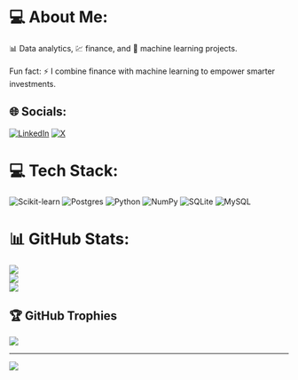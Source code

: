 # 💻 About Me:
📊 Data analytics, 💹 finance, and 🤖 machine learning projects.<br><br>Fun fact: ⚡ I combine finance with machine learning to empower smarter investments.


## 🌐 Socials:
[![LinkedIn](https://img.shields.io/badge/LinkedIn-%230077B5.svg?logo=linkedin&logoColor=white)](https://linkedin.com/in/https://ph.linkedin.com/in/louisbernal) [![X](https://img.shields.io/badge/X-black.svg?logo=X&logoColor=white)](https://x.com/https://x.com/DataMigzz) 

# 💻 Tech Stack:
![Scikit-learn](https://img.shields.io/badge/scikit--learn-F7931E.svg?style=for-the-badge&logo=scikit-learn&logoColor=white)
![Postgres](https://img.shields.io/badge/postgres-%23316192.svg?style=for-the-badge&logo=postgresql&logoColor=white) ![Python](https://img.shields.io/badge/python-3670A0?style=for-the-badge&logo=python&logoColor=ffdd54) ![NumPy](https://img.shields.io/badge/numpy-%23013243.svg?style=for-the-badge&logo=numpy&logoColor=white) ![SQLite](https://img.shields.io/badge/sqlite-%2307405e.svg?style=for-the-badge&logo=sqlite&logoColor=white) ![MySQL](https://img.shields.io/badge/mysql-4479A1.svg?style=for-the-badge&logo=mysql&logoColor=white)
# 📊 GitHub Stats:
![](https://github-readme-stats.vercel.app/api?username=LouisMiguelBernal&theme=tokyonight&hide_border=true&include_all_commits=true&count_private=true)<br/>
![](https://github-readme-streak-stats.herokuapp.com/?user=LouisMiguelBernal&theme=tokyonight&hide_border=true)<br/>
![](https://github-readme-stats.vercel.app/api/top-langs/?username=LouisMiguelBernal&theme=tokyonight&hide_border=true&include_all_commits=true&count_private=true&layout=compact)

## 🏆 GitHub Trophies
![](https://github-profile-trophy.vercel.app/?username=LouisMiguelBernal&theme=tokyonight&no-frame=true&no-bg=false&margin-w=4)

---
[![](https://visitcount.itsvg.in/api?id=LouisMiguelBernal&icon=0&color=0)](https://visitcount.itsvg.in)

<!-- Proudly created with GPRM ( https://gprm.itsvg.in ) -->
